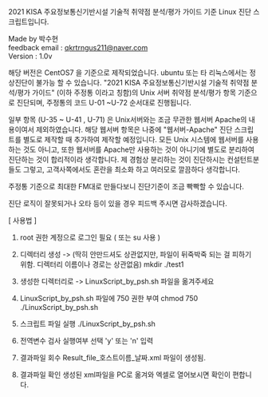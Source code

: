 2021 KISA 주요정보통신기반시설 기술적 취약점 분석/평가 가이드 기준 Linux 진단 스크립트입니다.

Made by 박수현  
feedback email : qkrtrngus211@naver.com  
Version : 1.0v  

해당 버전은 CentOS7 을 기준으로 제작되었습니다.  ubuntu 또는 타 리눅스에서는 정상진단이 불가능 할 수 있습니다.
"2021 KISA 주요정보통신기반시설 기술적 취약점 분석/평가 가이드" (이하 주정통 이라고 칭함)의 
Unix 서버 취약점 분석/평가 항목 기준으로 진단되며, 주정통의 코드 U-01 ~U-72 순서대로 진행됩니다. 

일부 항목 (U-35 ~ U-41 , U-71) 은 Unix서버와는 조금 무관한 웹서버 Apache의 내용이여서 제외하였습니다.
해당 웹서버 항목은 나중에 "웹서버-Apache" 진단 스크립트를 별도로 제작할 때 추가하여 제작할 예정입니다.
모든 Unix 시스템에 웹서버를 사용하는 것도 아니고, 또한 웹서버를  Apache만 사용하는 것이 아니기에 별도로 분리하여 
진단하는 것이 합리적이라 생각합니다. 제 경험상 분리하는 것이 진단하시는 컨설턴트분들도 그렇고, 고객사쪽에서도 
혼란을 최소화 하고 여러모로 깔끔하다 생각합니다.

주정통 기준으로 최대한 FM대로 만들다보니 진단기준이 조금 빡빡할 수 있습니다.

진단 로직이 잘못되거나 오타 등이 있을 경우 피드백 주시면 감사하겠습니다. 




    
[ 사용법 ]
1. root 권한 계정으로 로그인 필요 ( 또는 su 사용 )

2. 디렉터리 생성 -> (딱히 안만드셔도 상관없지만, 파일이 뒤죽박죽 되는 걸 피하기 위함. 디렉터리 이름이나 경로는 상관없음)
mkdir ./test1

3. 생성한 디렉터리로 -> LinuxScript_by_psh.sh 파일을 옮겨주세요

4. LinuxScript_by_psh.sh 파일에 750 권한 부여
chmod 750 ./LinuxScript_by_psh.sh

5. 스크립트 파일 실행
./LinuxScript_by_psh.sh

6. 전역변수 검사 실행여부 선택
'y' 또는 'n' 입력  

7. 결과파일 회수
Result_file_호스트이름_날짜.xml    파일이 생성됨.

8. 결과파일 확인
생성된 xml파일을 PC로 옮겨와 엑셀로 열어보시면 확인이 편합니다. 
